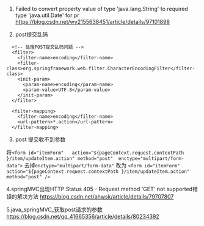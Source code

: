 
1. Failed to convert property value of type 'java.lang.String' to required type 'java.util.Date' for pr
https://blog.csdn.net/wy2155638451/article/details/97101898

2. post提交乱码
```
  <!-- 处理POST提交乱码问题 -->
  <filter>
    <filter-name>encoding</filter-name>
    <filter-class>org.springframework.web.filter.CharacterEncodingFilter</filter-class>
    <init-param>
      <param-name>encoding</param-name>
      <param-value>UTF-8</param-value>
    </init-param>
  </filter>

  <filter-mapping>
    <filter-name>encoding</filter-name>
    <url-pattern>*.action</url-pattern>
  </filter-mapping>
```

3. post 提交收不到参数 

将`<form id="itemForm"	action="${pageContext.request.contextPath }/item/updateItem.action" method="post"  enctype="multipart/form-data">`
去掉`enctype="multipart/form-data"`  改为 `<form id="itemForm"	action="${pageContext.request.contextPath }/item/updateItem.action" method="post" />`

4.springMVC出现HTTP Status 405 - Request method 'GET' not supported错误的解决方法
https://blog.csdn.net/ahwsk/article/details/79707807

5.java_springMVC_获取post请求的参数
https://blog.csdn.net/qq_41665356/article/details/80234392

